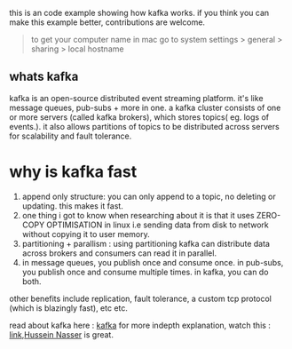this is an code example showing how kafka works.
if you think you can make this example better, contributions are welcome.

> to get your computer name in mac go to system settings > general > sharing > local hostname

## whats kafka

kafka is an open-source distributed event streaming platform. it's like message queues, pub-subs + more in one. a kafka cluster consists of one or more servers (called kafka brokers), which stores topics( eg. logs of events.). it also allows partitions of topics to be distributed across servers for scalability and fault tolerance.

# why is kafka fast

1. append only structure: you can only append to a topic, no deleting or updating. this makes it fast.
2. one thing i got to know when researching about it is that it uses ZERO-COPY OPTIMISATION in linux i.e sending data from disk to network without copying it to user memory.
3. partitioning + parallism : using partitioning kafka can distribute data across brokers and consumers can read it in parallel.
4. in message queues, you publish once and consume once. in pub-subs, you publish once and consume multiple times. in kafka, you can do both.

other benefits include replication, fault tolerance, a custom tcp protocol (which is blazingly fast), etc etc.

read about kafka here : [kafka](https://kafka.apache.org/)
for more indepth explanation, watch this : [link](https://www.youtube.com/watch?v=R873BlNVUB4),[Hussein Nasser](https://www.youtube.com/@hnasr/videos) is great.
